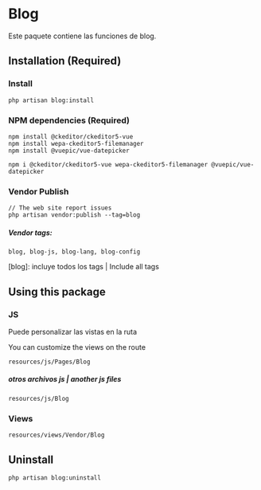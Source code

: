 # Blog

Este paquete contiene las funciones de blog.


## Installation (Required)

### Install
```
php artisan blog:install
```

### NPM dependencies (Required)

```
npm install @ckeditor/ckeditor5-vue
npm install wepa-ckeditor5-filemanager
npm install @vuepic/vue-datepicker

npm i @ckeditor/ckeditor5-vue wepa-ckeditor5-filemanager @vuepic/vue-datepicker
```

### Vendor Publish
```
// The web site report issues 
php artisan vendor:publish --tag=blog
```

##### Vendor tags:

`blog, blog-js, blog-lang, blog-config`

[blog]: incluye todos los tags | Include all tags

## Using this package

### JS

Puede personalizar las vistas en la ruta

You can customize the views on the route

`resources/js/Pages/Blog`

##### otros archivos js | another js files

`resources/js/Blog`

### Views

`resources/views/Vendor/Blog`

## Uninstall
```
php artisan blog:uninstall
```
